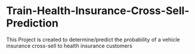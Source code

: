 # Train-Health-Insurance-Cross-Sell-Prediction
This Project is created to determine/predict the probability of a vehicle insurance cross-sell to health insurance customers
